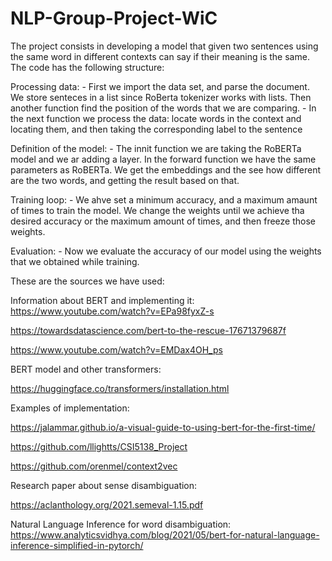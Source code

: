 # NLP-Group-Project-WiC

The project consists in developing a model that given two sentences using the same word in different contexts can  say if their meaning is the same.
The code has the following structure:

Processing data:
        - First we import the data set, and parse the document. We store senteces in a list since RoBerta tokenizer works with lists. Then another function find the position of the words that we are comparing.
        - In the next function we process the data: locate words in the context and locating them, and then taking the corresponding label to the sentence

Definition of the model:
    - The innit function we are taking the RoBERTa model and we ar adding a layer. In the forward function we have the same parameters as RoBERTa. We get the embeddings and the see how different are the two words, and getting the result based on that.
    
Training loop:
    - We ahve set a minimum accuracy, and a maximum amaunt of times to train the model. We change the weights until we achieve tha desired accuracy or the maximum amount of times, and then freeze those weights.
    
Evaluation:
    - Now we evaluate the accuracy of our model using the weights that we obtained while training.
    


These are the sources we have used:

Information about BERT and implementing it:
https://www.youtube.com/watch?v=EPa98fyxZ-s

https://towardsdatascience.com/bert-to-the-rescue-17671379687f

https://www.youtube.com/watch?v=EMDax4OH_ps

BERT model and other transformers:

https://huggingface.co/transformers/installation.html

Examples of implementation:

https://jalammar.github.io/a-visual-guide-to-using-bert-for-the-first-time/

https://github.com/llightts/CSI5138_Project

https://github.com/orenmel/context2vec

Research paper about sense disambiguation:

https://aclanthology.org/2021.semeval-1.15.pdf


Natural Language Inference for word disambiguation:
https://www.analyticsvidhya.com/blog/2021/05/bert-for-natural-language-inference-simplified-in-pytorch/